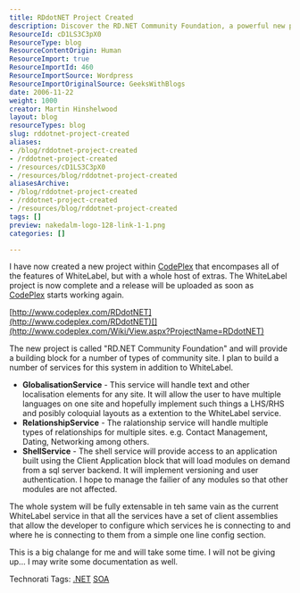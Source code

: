 ```yaml
---
title: RDdotNET Project Created
description: Discover the RD.NET Community Foundation, a powerful new project enhancing service-oriented architecture with globalisation, relationship, and shell services.
ResourceId: cD1LS3C3pX0
ResourceType: blog
ResourceContentOrigin: Human
ResourceImport: true
ResourceImportId: 460
ResourceImportSource: Wordpress
ResourceImportOriginalSource: GeeksWithBlogs
date: 2006-11-22
weight: 1000
creator: Martin Hinshelwood
layout: blog
resourceTypes: blog
slug: rddotnet-project-created
aliases:
- /blog/rddotnet-project-created
- /rddotnet-project-created
- /resources/cD1LS3C3pX0
- /resources/blog/rddotnet-project-created
aliasesArchive:
- /blog/rddotnet-project-created
- /rddotnet-project-created
- /resources/blog/rddotnet-project-created
tags: []
preview: nakedalm-logo-128-link-1-1.png
categories: []

---
```

I have now created a new project within [CodePlex](http://www.codeplex.com "CodePlex") that encompases all of the features of WhiteLabel, but with a whole host of extras. The WhiteLabel project is now complete and a release will be uploaded as soon as [CodePlex](http://www.codeplex.com "CodePlex") starts working again.

[http://www.codeplex.com/RDdotNET](http://www.codeplex.com/RDdotNET)[](http://www.codeplex.com/Wiki/View.aspx?ProjectName=RDdotNET)

The new project is called "RD.NET Community Foundation" and will provide a building block for a number of types of community site. I plan to build a number of services for this system in addition to WhiteLabel.

- **GlobalisationService** - This service will handle text and other localisation elements for any site. It will allow the user to have multiple languages on one site and hopefully implement such things a LHS/RHS and posibly coloquial layouts as a extention to the WhiteLabel service.
- **RelationshipService** - The ralationship service will handle multiple types of relationships for multiple sites. e.g. Contact Management, Dating, Networking among others.
- **ShellService** - The shell service will provide access to an application built using the Client Application block that will load modules on demand from a sql server backend. It will implement versioning and user authentication. I hope to manage the failier of any modules so that other modules are not affected.

The whole system will be fully extensable in teh same vain as the current WhiteLabel service in that all the services have a set of client assemblies that allow the developer to configure which services he is connecting to and where he is connecting to them from a simple one line config section.

This is a big chalange for me and will take some time. I will not be giving up... I may write some documentation as well.

Technorati Tags: [.NET](http://technorati.com/tags/.NET) [SOA](http://technorati.com/tags/SOA)
